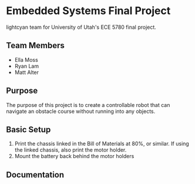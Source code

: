 # Embedded Systems Final Project
lightcyan team for University of Utah's ECE 5780 final project.

## Team Members
* Ella Moss
* Ryan Lam
* Matt Alter

## Purpose
The purpose of this project is to create a controllable robot that can navigate an obstacle course without running into any objects.

## Basic Setup
1. Print the chassis linked in the Bill of Materials at 80%, or similar. If using the linked chassis, also print the motor holder.
2. Mount the battery back behind the motor holders

## Documentation
